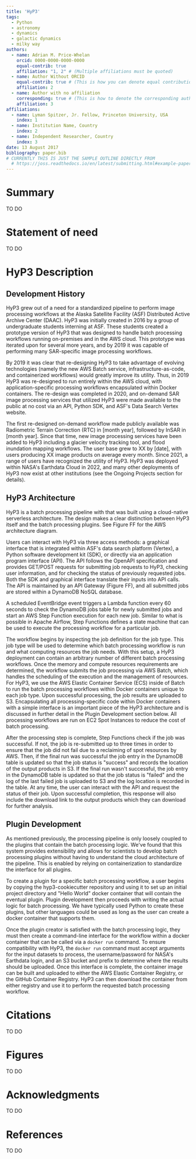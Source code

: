 ```yaml
---
title: 'HyP3'
tags:
  - Python
  - astronomy
  - dynamics
  - galactic dynamics
  - milky way
authors:
  - name: Adrian M. Price-Whelan
    orcid: 0000-0000-0000-0000
    equal-contrib: true
    affiliation: "1, 2" # (Multiple affiliations must be quoted)
  - name: Author Without ORCID
    equal-contrib: true # (This is how you can denote equal contributions between multiple authors)
    affiliation: 2
  - name: Author with no affiliation
    corresponding: true # (This is how to denote the corresponding author)
    affiliation: 3
affiliations:
  - name: Lyman Spitzer, Jr. Fellow, Princeton University, USA
    index: 1
  - name: Institution Name, Country
    index: 2
  - name: Independent Researcher, Country
    index: 3
date: 13 August 2017
bibliography: paper.bib
# CURRENTLY THIS IS JUST THE SAMPLE OUTLINE DIRECTLY FROM
  # https://joss.readthedocs.io/en/latest/submitting.html#example-paper-and-bibliography
---
```


# Summary

TO DO

# Statement of need

TO DO

# HyP3 Description

## Development History
HyP3 grew out of a need for a standardized pipeline to perform image processing workflows at the Alaska Satellite Facility (ASF) Distributed Active Archive Center (DAAC). HyP3 was initially created in 2016 by a group of undergraduate students interning at ASF. These students created a prototype version of HyP3 that was designed to handle batch processing workflows running on-premises and in the AWS cloud. This prototype was iterated upon for several more years, and by 2019 it was capable of performing many SAR-specific image processing workflows.

By 2019 it was clear that re-designing HyP3 to take advantage of evolving technologies (namely the new AWS Batch service, infrastructure-as-code, and containerized workflows) would greatly improve its utility. Thus, in 2019 HyP3 was re-designed to run entirely within the AWS cloud, with application-specific processing workflows encapsulated within Docker containers. The re-design was completed in 2020, and on-demand SAR image processing services that utilized HyP3 were made available to the public at no cost via an API, Python SDK, and ASF's Data Search Vertex website.

The first re-designed on-demand workflow made publicly available was Radiometric Terrain Correction (RTC) in [month year], followed by InSAR in [month year]. Since that time, new image processing services have been added to HyP3 including a glacier velocity tracking tool, and flood inundation mapping workflows. The user base grew to XX by [date], with users producing XX image products on average every month. Since 2021, a range of users have recognized the utility of HyP3. HyP3 was deployed within NASA's Earthdata Cloud in 2022, and many other deployments of HyP3 now exist at other institutions (see the Ongoing Projects section for details).

## HyP3 Architecture
HyP3 is a batch processing pipeline with that was built using a cloud-native serverless architecture. The design makes a clear distinction between HyP3 itself and the batch processing plugins. See Figure FF for the AWS architecture diagram.

Users can interact with HyP3 via three access methods: a graphical interface that is integrated within ASF's data search platform (Vertex), a Python software development kit (SDK), or directly via an application program interface (API). The API follows the OpenAPI specification and provides GET/POST requests for submitting job requests to HyP3, checking user information, and for checking the status of previously requested jobs. Both the SDK and graphical interface translate their inputs into API calls. The API is maintained by an API Gateway (Figure FF), and all submitted jobs are stored within a DynamoDB NoSQL database.

A scheduled EventBridge event triggers a Lambda function every 60 seconds to check the DynamoDB jobs table for newly submitted jobs and start an AWS Step Function execution for each new job. Similar to what is possible in Apache Airflow, Step Functions defines a state machine that can be used to execute the processing workflow for a particular job.

The workflow begins by inspecting the job definition for the job type. This job type will be used to determine which batch processing workflow is run and what computing resources the job needs. With this setup, a HyP3 deployment can contain an arbitrary number of different batch processing workflows. Once the memory and compute resources requirements are determined, the workflow submits the job processing via AWS Batch, which handles the scheduling of the execution and the management of resources. For HyP3, we use the AWS Elastic Container Service (ECS) inside of Batch to run the batch processing workflows within Docker containers unique to each job type. Upon successful processing, the job results are uploaded to S3. Encapsulating all processing-specific code within Docker containers with a simple interface is an important piece of the HyP3 architecture and is discussed in further detail in the Plugin Development section below. All processing workflows are run on EC2 Spot Instances to reduce the cost of batch processing.

After the processing step is complete, Step Functions check if the job was successful. If not, the job is re-submitted up to three times in order to ensure that the job did not fail due to a reclaiming of spot resources by AWS. Then, if the final run was successful the job entry in the DynamoDB table is updated so that the job status is "success" and records the location of the output products in S3. If the final run wasn't successful, the job entry in the DynamoDB table is updated so that the job status is "failed" and the log of the last failed job is uploaded to S3 and the log location is recorded in the table. At any time, the user can interact with the API and request the status of their job. Upon successful completion, this response will also include the download link to the output products which they can download for further analysis.

## Plugin Development
As mentioned previously, the processing pipeline is only loosely coupled to the plugins that contain the batch processing logic. We've found that this system provides extensibility and allows for scientists to develop batch processing plugins without having to understand the cloud architecture of the pipeline. This is enabled by relying on containerization to standardize the interface for all plugins.

To create a plugin for a specific batch processing workflow, a user begins by copying the hyp3-cookiecutter repository and using it to set up an initial project directory and "Hello World" docker container that will contain the eventual plugin. Plugin development then proceeds with writing the actual logic for batch processing. We have typically used Python to create these plugins, but other languages could be used as long as the user can create a docker container that supports them.

Once the plugin creator is satisfied with the batch processing logic, they must then create a command-line interface for the workflow within a docker container that can be called via a `docker run` command. To ensure compatibility with HyP3, the `docker run` command must accept arguments for the input datasets to process, the username/password for NASA's Earthdata login, and an S3 bucket and prefix to determine where the results should be uploaded. Once this interface is complete, the container image can be built and uploaded to either the AWS Elastic Container Registry, or the GitHub Container Registry. HyP3 can then download the container from either registry and use it to perform the requested batch processing workflow.


# Citations

TO DO 

# Figures

TO DO 

# Acknowledgments

TO DO 

# References

TO DO
